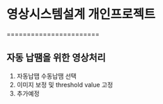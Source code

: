 # 영상시스템설계 개인프로젝트 
=======================
## 자동 납땜을 위한 영상처리


1. 자동납땝 수동납땜 선택
2. 이미지 보정 및 threshold value 고정 
3. 추가예정

